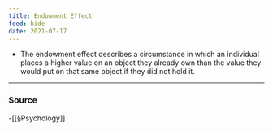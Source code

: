 ```yaml
---
title: Endowment Effect
feed: hide
date: 2021-07-17
---
```

- The endowment effect describes a circumstance in which an individual places a higher value on an object they already own than the value they would put on that same object if they did not hold it.

--- 
### Source
-[[§Psychology]]